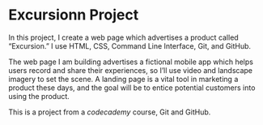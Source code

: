 # Excursionn Project
In this project, I create a web page which advertises a product called “Excursion.” I use  HTML, CSS, Command Line Interface, Git, and GitHub.

The web page I am  building  advertises a fictional mobile app which helps users record and share their experiences, so I’ll use video and landscape imagery to set the scene. A landing page is a vital tool in marketing a product these days, and the goal will be to entice potential customers into using the product.

This is a project from a *codecademy* course, Git and GitHub.
